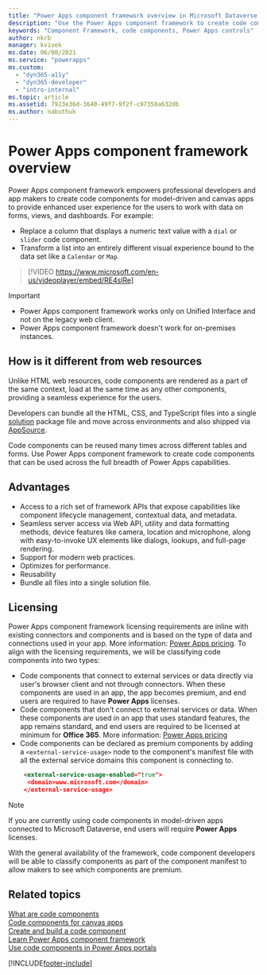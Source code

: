 ```yaml
---
title: "Power Apps component framework overview in Microsoft Dataverse| Microsoft Docs"
description: "Use the Power Apps component framework to create code components to provide enhanced experiences for people to view and work with data in forms, views, and dashboards."
keywords: "Component Framework, code components, Power Apps controls"
author: nkrb 
manager: kvivek
ms.date: 06/08/2021
ms.service: "powerapps"
ms.custom:
  - "dyn365-a11y"
  - "dyn365-developer"
  - "intro-internal"
ms.topic: article
ms.assetid: 7923e36d-3640-49f7-9f2f-c97358a632db
ms.author: nabuthuk
---
```


# Power Apps component framework overview

Power Apps component framework empowers professional developers and app makers to create code components for model-driven and canvas apps to provide enhanced user experience for the users to work with data on forms, views, and dashboards. For example:

- Replace a column that displays a numeric text value with a `dial` or `slider` code component.
- Transform a list into an entirely different visual experience bound to the data set like a `Calendar` or `Map`.

> [!VIDEO https://www.microsoft.com/en-us/videoplayer/embed/RE4slRe]


> [!IMPORTANT]
> - Power Apps component framework works only on Unified Interface and not on the legacy web client. 
> - Power Apps component framework doesn't work for on-premises instances. 

## How is it different from web resources

Unlike HTML web resources, code components are rendered as a part of the same context, load at the same time as any other components, providing a seamless experience for the users. 

Developers can bundle all the HTML, CSS, and TypeScript files into a single [solution](../../maker/data-platform/solutions-overview.md) package file and move across environments and also shipped via [AppSource](https://appsource.microsoft.com/marketplace/apps?page=1&product=dynamics-365). 

Code components can be reused many times across different tables and forms. Use Power Apps component framework to create code components that can be used across the full breadth of Power Apps capabilities.

## Advantages 

- Access to a rich set of framework APIs that expose capabilities like component lifecycle management, contextual data, and metadata. 
- Seamless server access via Web API, utility and data formatting methods, device features like camera, location and microphone, along with easy-to-invoke UX elements like dialogs, lookups, and full-page rendering.  
- Support for modern web practices.
- Optimizes for performance.
- Reusability
- Bundle all files into a single solution file.

## Licensing

Power Apps component framework licensing requirements are inline with existing connectors and components and is based on the type of data and connections used in your app. More information: [Power Apps pricing](https://powerapps.microsoft.com/pricing/). To align with the licensing requirements, we will be classifying code components into two types:

- Code components that connect to external services or data directly via user's browser client and not through connectors. When these components are used in an app, the app becomes premium, and end users are required to have **Power Apps** licenses.
- Code components that don't connect to external services or data. When these components are used in an app that uses standard features, the app remains standard, and end users are required to be licensed at minimum for **Office 365**. More information: [Power Apps pricing](https://powerapps.microsoft.com/pricing/)
- Code components can be declared as premium components by adding a `<external-service-usage>` node to the component's manifest file with all the external service domains this component is connecting to.
   ```xml
    <external-service-usage-enabled="true">
     <domain>www.microsoft.com</domain>
    </external-service-usage>
    ```

> [!NOTE]
> If you are currently using code components in model-driven apps connected to Microsoft Dataverse, end users will require **Power Apps** licenses.

With the general availability of the framework, code component developers will be able to classify components as part of the component manifest to allow makers to see which components are premium.

## Related topics

[What are code components](custom-controls-overview.md)<br/>
[Code components for canvas apps](component-framework-for-canvas-apps.md)<br/>
[Create and build a code component](create-custom-controls-using-pcf.md)<br/>
[Learn Power Apps component framework](/learn/paths/use-power-apps-component-framework)<br/>
[Use code components in Power Apps portals](../../maker/portals/component-framework.md)



[!INCLUDE[footer-include](../../includes/footer-banner.md)]
